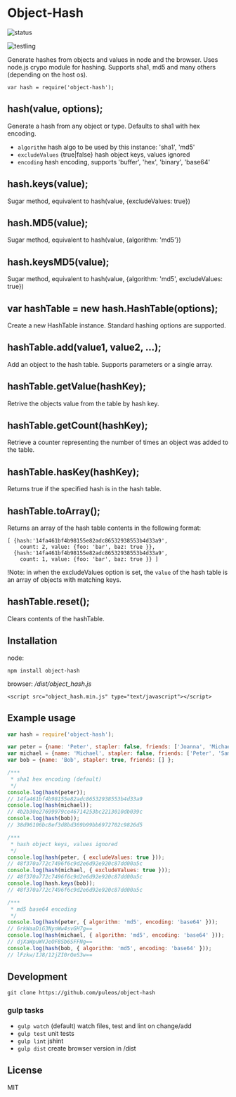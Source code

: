 # Object-Hash

![status](https://secure.travis-ci.org/puleos/object-hash.png?branch=master)

![testling](https://ci.testling.com/puleos/object-hash.png?v=0.2.0)

Generate hashes from objects and values in node and the browser.  Uses node.js
crypo module for hashing.  Supports sha1, md5 and many others (depending on the host os).

```
var hash = require('object-hash');
```
## hash(value, options);
Generate a hash from any object or type.  Defaults to sha1 with hex encoding.
*  `algorithm` hash algo to be used by this instance: 'sha1', 'md5'
*  `excludeValues` {true|false} hash object keys, values ignored
*  `encoding` hash encoding, supports 'buffer', 'hex', 'binary', 'base64'

## hash.keys(value);
Sugar method, equivalent to hash(value, {excludeValues: true})

## hash.MD5(value);
Sugar method, equivalent to hash(value, {algorithm: 'md5'})

## hash.keysMD5(value);
Sugar method, equivalent to hash(value, {algorithm: 'md5', excludeValues: true})

## var hashTable = new hash.HashTable(options);
Create a new HashTable instance.  Standard hashing options are supported.

## hashTable.add(value1, value2, ...);
Add an object to the hash table. Supports parameters or a single array.

## hashTable.getValue(hashKey);
Retrive the objects value from the table by hash key.

## hashTable.getCount(hashKey);
Retrieve a counter representing the number of times an object was added to
the table.  

## hashTable.hasKey(hashKey);
Returns true if the specified hash is in the hash table.

## hashTable.toArray();
Returns an array of the hash table contents in the following format:
```
[ {hash:'14fa461bf4b98155e82adc86532938553b4d33a9',
    count: 2, value: {foo: 'bar', baz: true }},
  {hash:'14fa461bf4b98155e82adc86532938553b4d33a9',
    count: 1, value: {foo: 'bar', baz: true }} ]
```
!Note: in when the excludeValues option is set, the `value` of the hash table is an array of objects with matching keys.

## hashTable.reset();
Clears contents of the hashTable.

## Installation

node:
```
npm install object-hash
```

browser: */dist/object_hash.js*
```
<script src="object_hash.min.js" type="text/javascript"></script>
```

## Example usage
```js
var hash = require('object-hash');

var peter = {name: 'Peter', stapler: false, friends: ['Joanna', 'Michael', 'Samir'] };
var michael = {name: 'Michael', stapler: false, friends: ['Peter', 'Samir'] };
var bob = {name: 'Bob', stapler: true, friends: [] };

/***
 * sha1 hex encoding (default)
 */
console.log(hash(peter));
// 14fa461bf4b98155e82adc86532938553b4d33a9
console.log(hash(michael));
// 4b2b30e27699979ce46714253bc2213010db039c
console.log(hash(bob));
// 38d96106bc8ef3d8bd369b99bb6972702c9826d5

/***
 * hash object keys, values ignored
 */
console.log(hash(peter, { excludeValues: true }));
// 48f370a772c7496f6c9d2e6d92e920c87dd00a5c
console.log(hash(michael, { excludeValues: true }));
// 48f370a772c7496f6c9d2e6d92e920c87dd00a5c
console.log(hash.keys(bob));
// 48f370a772c7496f6c9d2e6d92e920c87dd00a5c

/***
 * md5 base64 encoding
 */
console.log(hash(peter, { algorithm: 'md5', encoding: 'base64' }));
// 6rkWaaDiG3NynWw4svGH7g==
console.log(hash(michael, { algorithm: 'md5', encoding: 'base64' }));
// djXaWpuWVJeOF8Sb6SFFNg==
console.log(hash(bob, { algorithm: 'md5', encoding: 'base64' }));
// lFzkw/IJ8/12jZI0rQeS3w==

```

## Development

```
git clone https://github.com/puleos/object-hash
```

### gulp tasks
* `gulp watch` (default) watch files, test and lint on change/add
* `gulp test` unit tests
* `gulp lint` jshint
* `gulp dist` create browser version in /dist

## License
MIT
